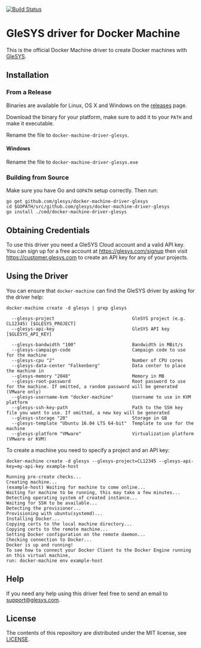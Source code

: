 [![Build Status](https://travis-ci.org/glesys/docker-machine-driver-glesys.svg?branch=master)](https://travis-ci.org/glesys/docker-machine-driver-glesys)

# GleSYS driver for Docker Machine

This is the official Docker Machine driver to create Docker machines with
[GleSYS](https://glesys.com).

## Installation

### From a Release

Binaries are available for Linux, OS X and Windows on the
[releases](https://github.com/glesys/docker-machine-driver-glesys/releases)
page.

Download the binary for your platform, make sure to add it to your `PATH` and
make it executable.

Rename the file to `docker-machine-driver-glesys`.

#### Windows

Rename the file to `docker-machine-driver-glesys.exe`

### Building from Source

Make sure you have Go and `GOPATH` setup correctly. Then run:

```shell
go get github.com/glesys/docker-machine-driver-glesys
cd $GOPATH/src/github.com/glesys/docker-machine-driver-glesys
go install ./cmd/docker-machine-driver-glesys
```

## Obtaining Credentials

To use this driver you need a GleSYS Cloud account and a valid API key. You can
sign up for a free account at https://glesys.com/signup then visit
https://customer.glesys.com to create an API key for any of your projects.

## Using the Driver

You can ensure that `docker-machine` can find the GleSYS driver by asking for
the driver help:

```shell
docker-machine create -d glesys | grep glesys

  --glesys-project                             GleSYS project (e.g. CL12345) [$GLESYS_PROJECT]
  --glesys-api-key                             GleSYS API key [$GLESYS_API_KEY]

  --glesys-bandwidth "100"                     Bandwidth in MBit/s
  --glesys-campaign-code                       Campaign code to use for the machine
  --glesys-cpu "2"                             Number of CPU cores
  --glesys-data-center "Falkenberg"            Data center to place the machine in
  --glesys-memory "2048"                       Memory in MB
  --glesys-root-password                       Root password to use for the machine. If omitted, a random password will be generated (VMware only)
  --glesys-username-kvm "docker-machine"       Username to use in KVM platform
  --glesys-ssh-key-path                        Path to the SSH key file you want to use. If omitted, a new key will be generated
  --glesys-storage "20"                        Storage in GB
  --glesys-template "Ubuntu 16.04 LTS 64-bit"  Template to use for the machine
  --glesys-platform "VMware"                   Virtualization platform (VMware or KVM)
```

To create a machine you need to specify a project and an API key:

```shell
docker-machine create -d glesys --glesys-project=CL12345 --glesys-api-key=my-api-key example-host

Running pre-create checks...
Creating machine...
(example-host) Waiting for machine to come online...
Waiting for machine to be running, this may take a few minutes...
Detecting operating system of created instance...
Waiting for SSH to be available...
Detecting the provisioner...
Provisioning with ubuntu(systemd)...
Installing Docker...
Copying certs to the local machine directory...
Copying certs to the remote machine...
Setting Docker configuration on the remote daemon...
Checking connection to Docker...
Docker is up and running!
To see how to connect your Docker Client to the Docker Engine running on this virtual machine,
run: docker-machine env example-host
```

## Help

If you need any help using this driver feel free to send an email to
support@glesys.com.

## License

The contents of this repository are distributed under the MIT license, see
[LICENSE](LICENSE).
